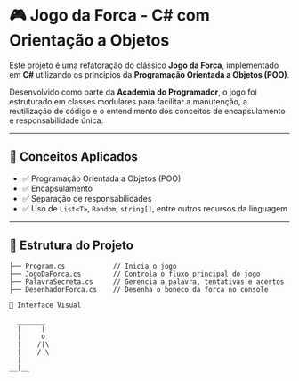 # 🎮 Jogo da Forca - C# com Orientação a Objetos

Este projeto é uma refatoração do clássico **Jogo da Forca**, implementado em **C#** utilizando os princípios da **Programação Orientada a Objetos (POO)**.

Desenvolvido como parte da **Academia do Programador**, o jogo foi estruturado em classes modulares para facilitar a manutenção, a reutilização de código e o entendimento dos conceitos de encapsulamento e responsabilidade única.

---

## 🧠 Conceitos Aplicados

- ✅ Programação Orientada a Objetos (POO)
- ✅ Encapsulamento
- ✅ Separação de responsabilidades
- ✅ Uso de `List<T>`, `Random`, `string[]`, entre outros recursos da linguagem

---

## 📂 Estrutura do Projeto

```plaintext
├── Program.cs            // Inicia o jogo
├── JogoDaForca.cs        // Controla o fluxo principal do jogo
├── PalavraSecreta.cs     // Gerencia a palavra, tentativas e acertos
├── DesenhadorForca.cs    // Desenha o boneco da forca no console

👀 Interface Visual

  _______
  |     |
  |     o
  |    /|\
  |    / \
  |
__|__
